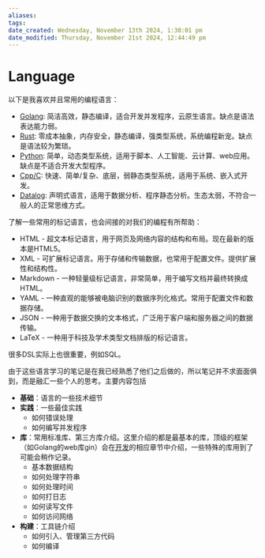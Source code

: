 ```yaml
---
aliases: 
tags: 
date_created: Wednesday, November 13th 2024, 1:30:01 pm
date_modified: Thursday, November 21st 2024, 12:44:49 pm
---
```


# Language

以下是我喜欢并且常用的编程语言：

- [Golang](Golang/index.md): 简洁高效，静态编译，适合开发并发程序，云原生语言。缺点是语法表达能力弱。
- [Rust](Rust/index.md): 零成本抽象，内存安全，静态编译，强类型系统，系统编程新宠。缺点是语法较为繁琐。
- [Python](Python/index.md): 简单，动态类型系统，适用于脚本、人工智能、云计算、web应用。缺点是不适合开发大型程序。
- [Cpp/C](Cpp/index.md): 快速、简单/复杂、底层，弱静态类型系统，适用于系统、嵌入式开发。
- [Datalog](Datalog/index.md): 声明式语言，适用于数据分析、程序静态分析。生态太弱，不符合一般人的正常思维方式。

了解一些常用的标记语言，也会间接的对我们的编程有所帮助：

- HTML - 超文本标记语言，用于网页及网络内容的结构和布局。现在最新的版本是HTML5。
- XML - 可扩展标记语言。用于存储和传输数据，也常用于配置文件。提供扩展性和结构性。
- Markdown - 一种轻量级标记语言，非常简单，用于编写文档并最终转换成HTML。
- YAML - 一种直观的能够被电脑识别的数据序列化格式。常用于配置文件和数据存储。
- JSON - 一种用于数据交换的文本格式，广泛用于客户端和服务器之间的数据传输。
- LaTeX - 一种用于科技及学术类型文档排版的标记语言。

很多DSL实际上也很重要，例如SQL。

由于这些语言学习的笔记是在我已经熟悉了他们之后做的，所以笔记并不求面面俱到，而是融汇一些个人的思考。主要内容包括

- **基础**：语言的一些技术细节
- **实践**：一些最佳实践
    - 如何错误处理
    - 如何编写并发程序
- **库**：常用标准库、第三方库介绍。这里介绍的都是最基本的库，顶级的框架（如Golang的web库gin）会在[开发](../开发/index.md)的相应章节中介绍，一些特殊的库用到了可能会稍作记录。
    - 基本数据结构
    - 如何处理字符串
    - 如何处理时间
    - 如何打日志
    - 如何读写文件
    - 如何访问网络
- **构建**：工具链介绍
    - 如何引入、管理第三方代码
    - 如何编译
